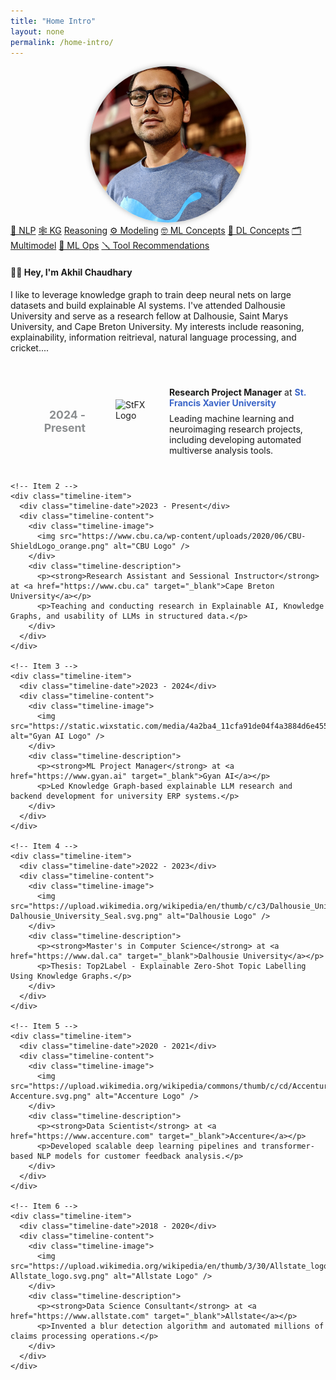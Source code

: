 ```yaml
---
title: "Home Intro"
layout: none
permalink: /home-intro/
---
```


<!-- Minimal styling to center the image and make it circular -->
<div class="mb-2" style="background: transparent !important;">
  <style>
    /* Remove shimmer background if needed */
    .preview-img.shimmer,
    .preview-img.shimmer *,
    .preview-img.shimmer::before,
    .preview-img.shimmer::after,
    .preview-img.shimmer *::before,
    .preview-img.shimmer *::after {
      background: transparent !important;
      background-image: none !important;
      box-shadow: none !important;
      content: none !important;
    }

    /* Container for top buttons */
    .top-buttons {
      display: flex;
      flex-wrap: wrap;
      gap: 0.5rem;
      justify-content: center;
      margin-bottom: 1rem; /* adjust as needed */
    }

    /* The .btn elements inside .top-buttons have no extra margin. */
    .top-buttons .btn {
      margin: 0;
    }

    /* Optionally, reduce or remove margin below the image to tighten spacing. */
    .preview-img img {
      margin-bottom: 0.75rem !important; /* was 1rem before */
    }
  </style>

  <!-- 1) Random Buttons at the top (no <br>, just let flex-wrap do the wrapping) -->
  
  <!-- 2) Circular image section (no shimmer background) -->
  <!-- Instead of .preview-img, call it .my-image-wrapper -->
<!-- Instead of .preview-img shimmer, just use your own class, e.g. .my-image-wrapper -->
<div class="my-image-wrapper" style="text-align:center;">
  <img 
    src="/assets/images/profile_photo.jpg"
    alt="Akhil Chaudhary"
    style="
      width: 250px;
      height: 250px;
      border-radius: 50%;
      object-fit: cover;
      border: 3px solid var(--card-bg);
      box-shadow: 0 0 10px rgba(0,0,0,0.3);
      background: transparent !important;
      margin-bottom: 0;"
    loading="lazy"
  />
</div>
<div class="top-buttons">
    <a href="#" class="btn btn-outline-primary">💬 NLP</a>
    <a href="#" class="btn btn-outline-primary">🕸️ KG</a>
    <a href="#" class="btn btn-outline-primary">Reasoning</a>
    <a href="#" class="btn btn-outline-primary">⚙️ Modeling</a>
    <a href="#" class="btn btn-outline-primary">🤓 ML Concepts</a>
    <a href="#" class="btn btn-outline-primary">🤯 DL Concepts</a>
    <a href="#" class="btn btn-outline-primary">🗂️ Multimodel</a>
    <a href="#" class="btn btn-outline-primary">🚁 ML Ops</a>
    <a href="#" class="btn btn-outline-primary">🪛 Tool Recommendations</a>
  </div>

</div>

#### 👋🏽 Hey, I'm Akhil Chaudhary
I like to leverage knowledge graph to train deep neural nets on large datasets and build explainable AI systems. 
I've attended Dalhousie University and serve as a research fellow at Dalhousie, Saint Marys University, and Cape Breton University.
My interests include reasoning, explainability, information reitrieval, natural language processing, and cricket....










<div class="timeline-container">
  <style>
    .timeline-container {
      position: relative;
      padding: 2rem 0;
    }

    .timeline {
      display: flex;
      flex-direction: column;
      align-items: flex-start;
      position: relative;
      width: 90%;
      max-width: 800px;
      margin: 0 auto;
    }

    /* Add the vertical timeline line */
    .timeline::before {
      content: "";
      position: absolute;
      left: 130px; /* Aligns with the date column */
      top: 0;
      bottom: 0;
      width: 2px; /* Thinner line */
      background-color:rgb(112, 130, 150); /* Primary color for the line */
      z-index: 0;
    }

    .timeline-item {
    display: flex;
    align-items: center; /* Aligns items vertically */
    margin-bottom: 2rem;
    position: relative;
    width: 100%;
    }

    /* Add bullets to each timeline entry */
    .timeline-item::before {
      content: "";
      position: absolute;
      left: 126px; /* Aligns the bullet with the timeline line */
      top: 10px; /* Centers the bullet vertically with the date */
      width: 10px; /* Bullet size */
      height: 10px; /* Bullet size */
      background-color:rgb(172, 123, 200); /* Primary color for the bullet */
      border-radius: 50%; /* Makes the bullet a circle */
      z-index: 1; /* Ensures it sits above the line */
    }

    .timeline-date {
      flex: 0 0 120px;
      font-weight: bold;
      font-size: 1.1rem;
      color:rgb(138, 141, 143);
      text-align: right;
      margin-right: 1rem;
      z-index: 1; /* Ensures the date is above the line */
    }

    .timeline-content {
    display: flex;
    align-items: center; /* Aligns image and text vertically */
    justify-content: flex-start; /* Ensures text is on the right of the image */
    flex: 1;
    padding-left: 2rem;
    position: relative;
    }

    .timeline-image {
    flex: 0 0 70px; /* Ensures consistent width for the image container */
    height: 70px; /* Sets a consistent height for the image container */
    display: flex;
    align-items: center; /* Centers the image vertically */
    justify-content: center; /* Centers the image horizontally */
    margin-right: 1rem; /* Adds space between image and text */
    overflow: hidden; /* Prevents overflow issues */
    }

    .timeline-image img {
    max-width: 100%; /* Ensures the image fits within the container's width */
    max-height: 100%; /* Ensures the image fits within the container's height */
    object-fit: contain; /* Preserves the aspect ratio and ensures the entire image is visible */
    display: block; /* Removes any inline spacing around the image */
    }




    .timeline-description {
      flex: 1;
    }

    .timeline-description p {
      margin: 0.5rem 0;
    }

    .timeline-description a {
      text-decoration: none;
      color:rgb(59, 101, 200);
      font-weight: bold;
    }

    .timeline-description a:hover {
      text-decoration: underline;
    }
  </style>

  <div class="timeline">
    <!-- Item 1 -->
    <div class="timeline-item">
      <div class="timeline-date">2024 - Present</div>
      <div class="timeline-content">
        <div class="timeline-image">
          <img src="https://www.goxgo.ca/assets/Primary_Logo_-_.5x.png" alt="StFX Logo" style="width: 70px; height: 70px; object-fit: contain;" />
        </div>
        <div class="timeline-description">
          <p><strong>Research Project Manager</strong> at <a href="https://www.stfx.ca" target="_blank">St. Francis Xavier University</a></p>
          <p>Leading machine learning and neuroimaging research projects, including developing automated multiverse analysis tools.</p>
        </div>
      </div>
    </div>

    <!-- Item 2 -->
    <div class="timeline-item">
      <div class="timeline-date">2023 - Present</div>
      <div class="timeline-content">
        <div class="timeline-image">
          <img src="https://www.cbu.ca/wp-content/uploads/2020/06/CBU-ShieldLogo_orange.png" alt="CBU Logo" />
        </div>
        <div class="timeline-description">
          <p><strong>Research Assistant and Sessional Instructor</strong> at <a href="https://www.cbu.ca" target="_blank">Cape Breton University</a></p>
          <p>Teaching and conducting research in Explainable AI, Knowledge Graphs, and usability of LLMs in structured data.</p>
        </div>
      </div>
    </div>

    <!-- Item 3 -->
    <div class="timeline-item">
      <div class="timeline-date">2023 - 2024</div>
      <div class="timeline-content">
        <div class="timeline-image">
          <img src="https://static.wixstatic.com/media/4a2ba4_11cfa91de04f4a3884d6e455bc317929~mv2.png/v1/crop/x_77,y_7,w_913,h_272/fill/w_544,h_162,al_c,q_85,usm_0.66_1.00_0.01,enc_avif,quality_auto/Gyan%20Logo.png" alt="Gyan AI Logo" />
        </div>
        <div class="timeline-description">
          <p><strong>ML Project Manager</strong> at <a href="https://www.gyan.ai" target="_blank">Gyan AI</a></p>
          <p>Led Knowledge Graph-based explainable LLM research and backend development for university ERP systems.</p>
        </div>
      </div>
    </div>

    <!-- Item 4 -->
    <div class="timeline-item">
      <div class="timeline-date">2022 - 2023</div>
      <div class="timeline-content">
        <div class="timeline-image">
          <img src="https://upload.wikimedia.org/wikipedia/en/thumb/c/c3/Dalhousie_University_Seal.svg/300px-Dalhousie_University_Seal.svg.png" alt="Dalhousie Logo" />
        </div>
        <div class="timeline-description">
          <p><strong>Master's in Computer Science</strong> at <a href="https://www.dal.ca" target="_blank">Dalhousie University</a></p>
          <p>Thesis: Top2Label - Explainable Zero-Shot Topic Labelling Using Knowledge Graphs.</p>
        </div>
      </div>
    </div>

    <!-- Item 5 -->
    <div class="timeline-item">
      <div class="timeline-date">2020 - 2021</div>
      <div class="timeline-content">
        <div class="timeline-image">
          <img src="https://upload.wikimedia.org/wikipedia/commons/thumb/c/cd/Accenture.svg/440px-Accenture.svg.png" alt="Accenture Logo" />
        </div>
        <div class="timeline-description">
          <p><strong>Data Scientist</strong> at <a href="https://www.accenture.com" target="_blank">Accenture</a></p>
          <p>Developed scalable deep learning pipelines and transformer-based NLP models for customer feedback analysis.</p>
        </div>
      </div>
    </div>

    <!-- Item 6 -->
    <div class="timeline-item">
      <div class="timeline-date">2018 - 2020</div>
      <div class="timeline-content">
        <div class="timeline-image">
          <img src="https://upload.wikimedia.org/wikipedia/en/thumb/3/30/Allstate_logo.svg/440px-Allstate_logo.svg.png" alt="Allstate Logo" />
        </div>
        <div class="timeline-description">
          <p><strong>Data Science Consultant</strong> at <a href="https://www.allstate.com" target="_blank">Allstate</a></p>
          <p>Invented a blur detection algorithm and automated millions of claims processing operations.</p>
        </div>
      </div>
    </div>
  </div>
</div>
